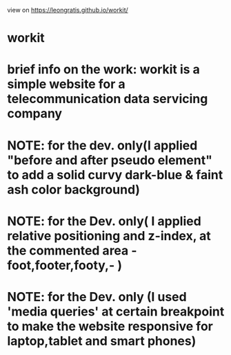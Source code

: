 view on https://leongratis.github.io/workit/
# workit
# brief info on the work: workit is a simple website for a telecommunication data servicing company
# NOTE: for the dev. only(I applied "before and after pseudo element" to add a solid curvy dark-blue & faint ash color background) 
# NOTE: for the Dev. only( I applied relative positioning and z-index, at the commented area -foot,footer,footy,- )
# NOTE: for the Dev. only (I used 'media queries' at certain breakpoint to make the website responsive for laptop,tablet and smart phones)

